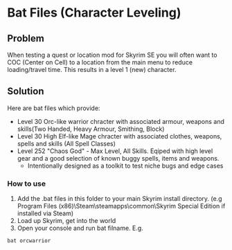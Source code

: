 # Bat Files (Character Leveling)
## Problem
When testing a quest or location mod for Skyrim SE you will often want to COC (Center on Cell) to a location from the main menu to reduce loading/travel time. This results in a level 1 (new) character. 

## Solution
Here are bat files which provide:
- Level 30 Orc-like warrior chracter with associated armour, weapons and skills(Two Handed, Heavy Armour, Smithing, Block)
- Level 30 High Elf-like Mage chracter with associated clothes, weapons, spells and skills (All Spell Classes)
- Level 252 "Chaos God" - Max Level, All Skills. Eqiped with high level gear and a good selection of known buggy spells, items and weapons. 
  - Intentionally designed as a toolkit to test niche bugs and edge cases

### How to use
1. Add the .bat files in this folder to your main Skyrim install directory. (e.g Program Files (x86)\Steam\steamapps\common\Skyrim Special Edition if installed via Steam)
2. Load up Skyrim, get into the world
3. Open your console and run bat filname. E.g.
```
bat orcwarrior
```
